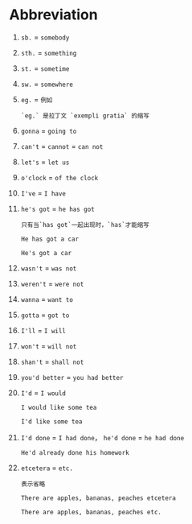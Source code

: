 # Abbreviation

1. `sb.` = `somebody`

2. `sth.` = `something`

3. `st.` = `sometime`

4. `sw.` = `somewhere`

5. `eg.` = `例如`

   ```
   `eg.` 是拉丁文 `exempli gratia` 的缩写
   ```

6. `gonna` = `going to`

7. `can't` = `cannot` = `can not`

8. `let's` = `let us`

9. `o'clock` = `of the clock`

10. `I've` = `I have`

11. `he's got` = `he has got`

    ```
    只有当`has got`一起出现时，`has`才能缩写
    ```

    ```
    He has got a car

    He's got a car
    ```

12. `wasn't` = `was not`

13. `weren't` = `were not`

14. `wanna` = `want to`

15. `gotta` = `got to`

16. `I'll` = `I will`

17. `won't` = `will not`

18. `shan't` = `shall not`

19. `you'd better` = `you had better`

20. `I'd` = `I would`

    ```
    I would like some tea

    I'd like some tea
    ```

21. `I'd done` = `I had done`， `he'd done` = `he had done`

    ```
    He'd already done his homework
    ```

22. `etcetera` = `etc.`

    ```
    表示省略

    There are apples, bananas, peaches etcetera

    There are apples, bananas, peaches etc.
    ```
